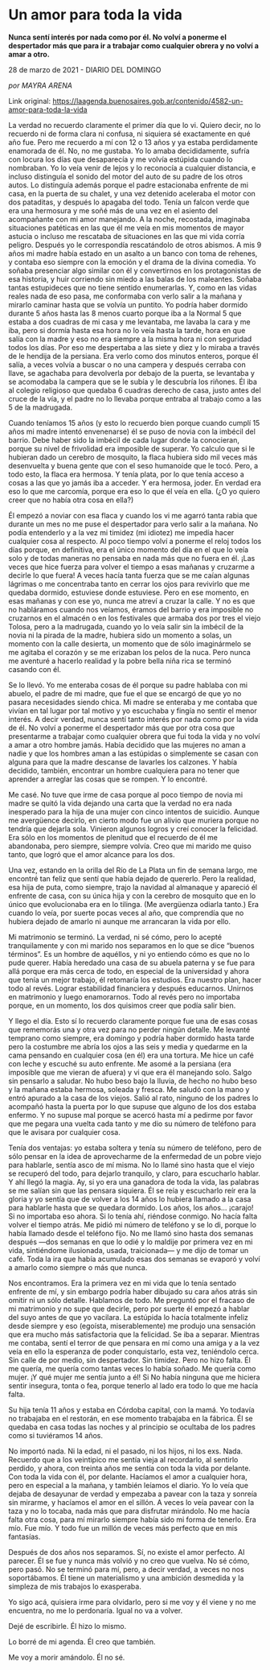 # Un amor para toda la vida

**Nunca sentí interés por nada como por él. No volví a ponerme el despertador más que para ir a trabajar como cualquier obrera y no volví a amar a otro.**

28 de marzo de 2021 - DIARIO DEL DOMINGO

_por MAYRA ARENA_

Link original: https://laagenda.buenosaires.gob.ar/contenido/4582-un-amor-para-toda-la-vida



La verdad no recuerdo claramente el primer día que lo vi. Quiero decir, no lo recuerdo ni de forma clara ni confusa, ni siquiera sé exactamente en qué año fue. Pero me recuerdo a mí con 12 o 13 años y ya estaba perdidamente enamorada de él. No, no me gustaba. Yo lo amaba decididamente, sufría con locura los días que desaparecía y me volvía estúpida cuando lo nombraban. Yo lo veía venir de lejos y lo reconocía a cualquier distancia, e incluso distinguía el sonido del motor del auto de su padre de los otros autos. Lo distinguía además porque el padre estacionaba enfrente de mi casa, en la puerta de su chalet, y una vez detenido aceleraba el motor con dos pataditas, y después lo apagaba del todo. Tenía un falcon verde que era una hermosura y me soñé más de una vez en el asiento del acompañante con mi amor manejando. A la noche, recostada, imaginaba situaciones patéticas en las que él me veía en mis momentos de mayor astucia o incluso me rescataba de situaciones en las que mi vida corría peligro. Después yo le correspondía rescatándolo de otros abismos. A mis 9 años mi madre había estado en un asalto a un banco con toma de rehenes, y contaba eso siempre con la emoción y el drama de la divina comedia. Yo soñaba presenciar algo similar con él y convertirnos en los protagonistas de esa historia, y huir corriendo sin miedo a las balas de los maleantes. Soñaba tantas estupideces que no tiene sentido enumerarlas. Y, como en las vidas reales nada de eso pasa, me conformaba con verlo salir a la mañana y mirarlo caminar hasta que se volvía un puntito. Yo podría haber dormido durante 5 años hasta las 8 menos cuarto porque iba a la Normal 5 que estaba a dos cuadras de mi casa y me levantaba, me lavaba la cara y me iba, pero si dormía hasta esa hora no lo veía hasta la tarde, hora en que salía con la madre y eso no era siempre a la misma hora ni con seguridad todos los días. Por eso me despertaba a las siete y diez y lo miraba a través de le hendija de la persiana. Era verlo como dos minutos enteros, porque él salía, a veces volvía a buscar o no una campera y después cerraba con llave, se agachaba para devolverla por debajo de la puerta, se levantaba y se acomodaba la campera que se le subía y le descubría los riñones. Él iba al colegio religioso que quedaba 6 cuadras derecho de casa, justo antes del cruce de la vía, y el padre no lo llevaba porque entraba al trabajo como a las 5 de la madrugada.




Cuando teníamos 15 años (y esto lo recuerdo bien porque cuando cumplí 15 años mi madre intentó envenenarse) él se puso de novia con la imbécil del barrio. Debe haber sido la imbécil de cada lugar donde la conocieran, porque su nivel de frivolidad era imposible de superar. Yo calculo que si le hubieran dado un cerebro de mosquito, la flaca hubiera sido mil veces más desenvuelta y buena gente que con el seso humanoide que le tocó. Pero, a todo esto, la flaca era hermosa. Y tenía plata, por lo que tenía acceso a cosas a las que yo jamás iba a acceder. Y era hermosa, joder. En verdad era eso lo que me carcomía, porque era eso lo que él veía en ella. (¿O yo quiero creer que no había otra cosa en ella?)




Él empezó a noviar con esa flaca y cuando los vi me agarró tanta rabia que durante un mes no me puse el despertador para verlo salir a la mañana. No podía entenderlo y a la vez mi timidez (mi idiotez) me impedía hacer cualquier cosa al respecto. Al poco tiempo volví a ponerme el reloj todos los días porque, en definitiva, era el único momento del día en el que lo veía solo y de todas maneras no pensaba en nada más que no fuera en él. ¡Las veces que hice fuerza para volver el tiempo a esas mañanas y cruzarme a decirle lo que fuera! A veces hacía tanta fuerza que se me caían algunas lágrimas o me concentraba tanto en cerrar los ojos para revivirlo que me quedaba dormido, estuviese donde estuviese. Pero en ese momento, en esas mañanas y con ese yo, nunca me atreví a cruzar la calle. Y no es que no habláramos cuando nos veíamos, éramos del barrio y era imposible no cruzarnos en el almacén o en los festivales que armaba dos por tres el viejo Tolosa, pero a la madrugada, cuando yo lo veía salir sin la imbécil de la novia ni la pirada de la madre, hubiera sido un momento a solas, un momento con la calle desierta, un momento que de sólo imaginármelo se me agitaba el corazón y se me erizaban los pelos de la nuca. Pero nunca me aventuré a hacerlo realidad y la pobre bella niña rica se terminó casando con él.




Se lo llevó. Yo me enteraba cosas de él porque su padre hablaba con mi abuelo, el padre de mi madre, que fue el que se encargó de que yo no pasara necesidades siendo chica. Mi madre se enteraba y me contaba que vivían en tal lugar por tal motivo y yo escuchaba y fingía no sentir el menor interés. A decir verdad, nunca sentí tanto interés por nada como por la vida de él. No volví a ponerme el despertador más que por otra cosa que presentarme a trabajar como cualquier obrera que fui toda la vida y no volví a amar a otro hombre jamás. Había decidido que las mujeres no aman a nadie y que los hombres aman a las estúpidas o simplemente se casan con alguna para que la madre descanse de lavarles los calzones. Y había decidido, también, encontrar un hombre cualquiera para no tener que aprender a arreglar las cosas que se rompen. Y lo encontré.




Me casé. No tuve que irme de casa porque al poco tiempo de novia mi madre se quitó la vida dejando una carta que la verdad no era nada inesperado para la hija de una mujer con cinco intentos de suicidio. Aunque me avergüence decirlo, en cierto modo fue un alivio que muriera porque no tendría que dejarla sola. Vinieron algunos logros y creí conocer la felicidad. Era sólo en los momentos de plenitud que el recuerdo de él me abandonaba, pero siempre, siempre volvía. Creo que mi marido me quiso tanto, que logró que el amor alcance para los dos.




Una vez, estando en la orilla del Río de La Plata un fin de semana largo, me encontré tan feliz que sentí que había dejado de quererlo. Pero la realidad, esa hija de puta, como siempre, trajo la navidad al almanaque y apareció él enfrente de casa, con su única hija y con la cerebro de mosquito que en lo único que evolucionaba era en lo tilinga. (Me avergüenza odiarla tanto.) Era cuando lo veía, por suerte pocas veces al año, que comprendía que no hubiera dejado de amarlo ni aunque me arrancaran la vida por ello.




Mi matrimonio se terminó. La verdad, ni sé cómo, pero lo acepté tranquilamente y con mi marido nos separamos en lo que se dice “buenos términos”. Es un hombre de aquéllos, y ni yo entiendo cómo es que no lo pude querer. Había heredado una casa de su abuela paterna y se fue para allá porque era más cerca de todo, en especial de la universidad y ahora que tenía un mejor trabajo, él retomaría los estudios. Era nuestro plan, hacer todo al revés. Lograr estabilidad financiera y después educarnos. Unirnos en matrimonio y luego enamorarnos. Todo al revés pero no importaba porque, en un momento, los dos quisimos creer que podía salir bien.




Y llego el día. Esto sí lo recuerdo claramente porque fue una de esas cosas que rememorás una y otra vez para no perder ningún detalle. Me levanté temprano como siempre, era domingo y podría haber dormido hasta tarde pero la costumbre me abría los ojos a las seis y media y quedarme en la cama pensando en cualquier cosa (en él) era una tortura. Me hice un café con leche y escuché su auto enfrente. Me asomé a la persiana (era imposible que me vieran de afuera) y vi que era él manejando solo. Salgo sin pensarlo a saludar. No hubo beso bajo la lluvia, de hecho no hubo beso y la mañana estaba hermosa, soleada y fresca. Me saludó con la mano y entró apurado a la casa de los viejos. Salió al rato, ninguno de los padres lo acompañó hasta la puerta por lo que supuse que alguno de los dos estaba enfermo. Y no supuse mal porque se acercó hasta mí a pedirme por favor que me pegara una vuelta cada tanto y me dio su número de teléfono para que le avisara por cualquier cosa.




Tenía dos ventajas: yo estaba soltera y tenía su número de teléfono, pero de sólo pensar en la idea de aprovecharme de la enfermedad de un pobre viejo para hablarle, sentía asco de mí misma. No lo llamé sino hasta que el viejo se recuperó del todo, para dejarlo tranquilo, y claro, para escucharlo hablar. Y ahí llegó la magia. Ay, si yo era una ganadora de toda la vida, las palabras se me salían sin que las pensara siquiera. Él se reía y escucharlo reír era la gloria y yo sentía que de volver a los 14 años lo hubiera llamado a la casa para hablarle hasta que se quedara dormido. Los años, los años… ¡carajo! Si no importaba eso ahora. Si lo tenía ahí, riéndose conmigo. No hacía falta volver el tiempo atrás. Me pidió mi número de teléfono y se lo di, porque lo había llamado desde el teléfono fijo. No me llamó sino hasta dos semanas después —dos semanas en que lo odié y lo maldije por primera vez en mi vida, sintiéndome ilusionada, usada, traicionada— y me dijo de tomar un café. Toda la ira que había acumulado esas dos semanas se evaporó y volví a amarlo como siempre o más que nunca.




Nos encontramos. Era la primera vez en mi vida que lo tenía sentado enfrente de mí, y sin embargo podría haber dibujado su cara años atrás sin omitir ni un sólo detalle. Hablamos de todo. Me preguntó por el fracaso de mi matrimonio y no supe que decirle, pero por suerte él empezó a hablar del suyo antes de que yo vacilara. La estúpida lo hacía totalmente infeliz desde siempre y eso (egoísta, miserablemente) me produjo una sensación que era mucho más satisfactoria que la felicidad. Se iba a separar. Mientras me contaba, sentí el terror de que pensara en mí como una amiga y a la vez veía en ello la esperanza de poder conquistarlo, esta vez, teniéndolo cerca. Sin calle de por medio, sin despertador. Sin timidez. Pero no hizo falta. Él me quería, me quería como tantas veces lo había soñado. Me quería como mujer. ¡Y qué mujer me sentía junto a él! Si No había ninguna que me hiciera sentir insegura, tonta o fea, porque tenerlo al lado era todo lo que me hacía falta.




Su hija tenía 11 años y estaba en Córdoba capital, con la mamá. Yo todavía no trabajaba en el restorán, en ese momento trabajaba en la fábrica. Él se quedaba en casa todas las noches y al principio se ocultaba de los padres como si tuviéramos 14 años.




No importó nada. Ni la edad, ni el pasado, ni los hijos, ni los exs. Nada. Recuerdo que a los veintipico me sentía vieja al recordarlo, al sentirlo perdido, y ahora, con treinta años me sentía con toda la vida por delante. Con toda la vida con él, por delante. Hacíamos el amor a cualquier hora, pero en especial a la mañana, y también leíamos el diario. Yo lo veía que dejaba de desayunar de verdad y empezaba a pavear con la taza y sonreía sin mirarme, y hacíamos el amor en el sillón. A veces lo veía pavear con la taza y no lo tocaba, nada más que para disfrutar mirándolo. No me hacía falta otra cosa, para mí mirarlo siempre había sido mi forma de tenerlo. Era mío. Fue mío. Y todo fue un millón de veces más perfecto que en mis fantasías.




Después de dos años nos separamos. Sí, no existe el amor perfecto. Al parecer. Él se fue y nunca más volvió y no creo que vuelva. No sé cómo, pero pasó. No se terminó para mí, pero, a decir verdad, a veces no nos soportábamos. Él tiene un materialismo y una ambición desmedida y la simpleza de mis trabajos lo exasperaba.




Yo sigo acá, quisiera irme para olvidarlo, pero si me voy y él viene y no me encuentra, no me lo perdonaría. Igual no va a volver.




Dejé de escribirle. Él hizo lo mismo.




Lo borré de mi agenda. Él creo que también.




Me voy a morir amándolo. Él no sé.




